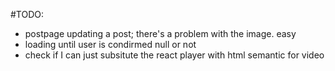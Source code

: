 #TODO:
- postpage updating a post; there's a problem with the image. easy
- loading until user is condirmed null or not
- check if I can just subsitute the react player with html semantic for video